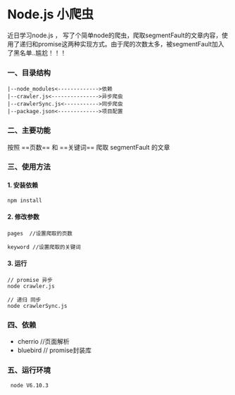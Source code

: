 # Node.js 小爬虫
近日学习node.js ， 写了个简单node的爬虫，爬取segmentFault的文章内容，使用了递归和promise这两种实现方式。由于爬的次数太多，被segmentFault加入了黑名单..尴尬！！！

### 一、目录结构

```
|--node_modules<------------->依赖
|--crawler.js<--------------->异步爬虫
|--crawlerSync.js<----------->同步爬虫
|--package.json<------------->项目配置
```

### 二、主要功能

按照 ==页数== 和 ==关键词== 爬取 segmentFault 的文章

### 三、使用方法

#### 1. 安装依赖
```
npm install
```
#### 2. 修改参数

```
pages  //设置爬取的页数

keyword //设置爬取的关键词

```

#### 3. 运行

```
// promise 异步
node crawler.js

// 递归 同步
node crawlerSync.js

```

### 四、依赖

- cherrio //页面解析
- bluebird  // promise封装库

### 五、运行环境

```
 node V6.10.3
```
